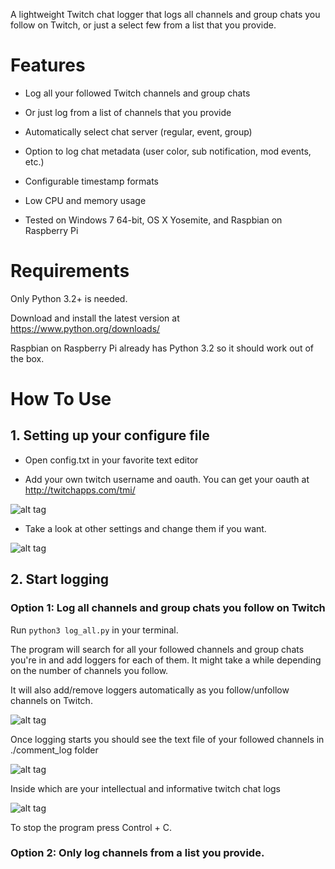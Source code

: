 A lightweight Twitch chat logger that logs all channels and group chats you follow on Twitch, or just a select few from a list that you provide.

# Features

* Log all your followed Twitch channels and group chats

* Or just log from a list of channels that you provide

* Automatically select chat server (regular, event, group)

* Option to log chat metadata (user color, sub notification, mod events, etc.)

* Configurable timestamp formats

* Low CPU and memory usage

* Tested on Windows 7 64-bit, OS X Yosemite, and Raspbian on Raspberry Pi

# Requirements

Only Python 3.2+ is needed.

Download and install the latest version at https://www.python.org/downloads/

Raspbian on Raspberry Pi already has Python 3.2 so it should work out of the box.

# How To Use

## 1. Setting up your configure file

* Open config.txt in your favorite text editor

* Add your own twitch username and oauth. You can get your oauth at http://twitchapps.com/tmi/

![alt tag](http://i.imgur.com/467b7sb.png)

* Take a look at other settings and change them if you want.

![alt tag](http://i.imgur.com/o76oDfk.png)

## 2. Start logging

### Option 1: Log all channels and group chats you follow on Twitch

Run `python3 log_all.py` in your terminal.

The program will search for all your followed channels and group chats you're in and add loggers for each of them. It might take a while depending on the number of channels you follow.

It will also add/remove loggers automatically as you follow/unfollow channels on Twitch.

![alt tag](http://i.imgur.com/Z3jmhEC.png)

Once logging starts you should see the text file of your followed channels in ./comment_log folder

![alt tag](http://i.imgur.com/GLzM6nk.png)

Inside which are your intellectual and informative twitch chat logs

![alt tag](http://i.imgur.com/GGHD6O6.png)

To stop the program press Control + C.

### Option 2: Only log channels from a list you provide.



